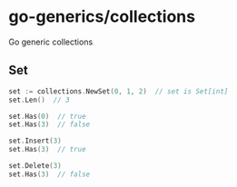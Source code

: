 # go-generics/collections

Go generic collections

## Set

```go
set := collections.NewSet(0, 1, 2)  // set is Set[int]
set.Len()  // 3

set.Has(0)  // true
set.Has(3)  // false

set.Insert(3)
set.Has(3)  // true

set.Delete(3)
set.Has(3)  // false
```
